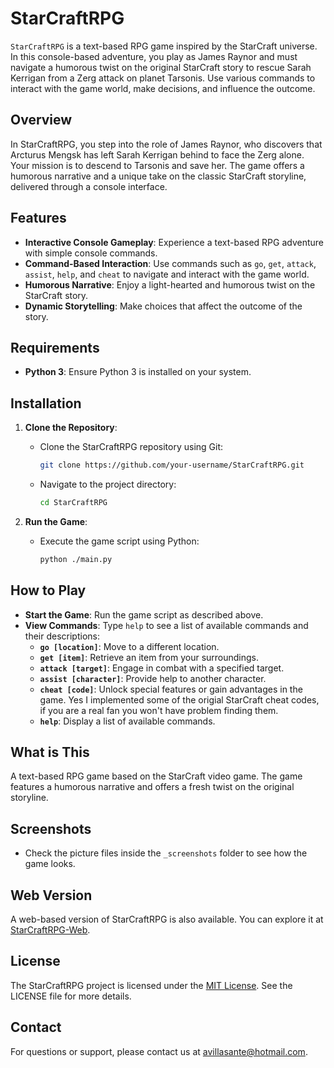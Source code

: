 # StarCraftRPG

`StarCraftRPG` is a text-based RPG game inspired by the StarCraft universe. In this console-based adventure, you play as James Raynor and must navigate a humorous twist on the original StarCraft story to rescue Sarah Kerrigan from a Zerg attack on planet Tarsonis. Use various commands to interact with the game world, make decisions, and influence the outcome.

## Overview

In StarCraftRPG, you step into the role of James Raynor, who discovers that Arcturus Mengsk has left Sarah Kerrigan behind to face the Zerg alone. Your mission is to descend to Tarsonis and save her. The game offers a humorous narrative and a unique take on the classic StarCraft storyline, delivered through a console interface.

## Features

- **Interactive Console Gameplay**: Experience a text-based RPG adventure with simple console commands.
- **Command-Based Interaction**: Use commands such as `go`, `get`, `attack`, `assist`, `help`, and `cheat` to navigate and interact with the game world.
- **Humorous Narrative**: Enjoy a light-hearted and humorous twist on the StarCraft story.
- **Dynamic Storytelling**: Make choices that affect the outcome of the story.

## Requirements

- **Python 3**: Ensure Python 3 is installed on your system.

## Installation

1. **Clone the Repository**:
   - Clone the StarCraftRPG repository using Git:
     ```bash
     git clone https://github.com/your-username/StarCraftRPG.git
     ```
   - Navigate to the project directory:
     ```bash
     cd StarCraftRPG
     ```

2. **Run the Game**:
   - Execute the game script using Python:
     ```bash
     python ./main.py
     ```

## How to Play

- **Start the Game**: Run the game script as described above.
- **View Commands**: Type `help` to see a list of available commands and their descriptions:
  - **`go [location]`**: Move to a different location.
  - **`get [item]`**: Retrieve an item from your surroundings.
  - **`attack [target]`**: Engage in combat with a specified target.
  - **`assist [character]`**: Provide help to another character.
  - **`cheat [code]`**: Unlock special features or gain advantages in the game. Yes I implemented some of the origial StarCraft cheat codes, if you are a real fan you won't have problem finding them.
  - **`help`**: Display a list of available commands.

## What is This

A text-based RPG game based on the StarCraft video game. The game features a humorous narrative and offers a fresh twist on the original storyline.

## Screenshots

- Check the picture files inside the `_screenshots` folder to see how the game looks.

## Web Version

A web-based version of StarCraftRPG is also available. You can explore it at [StarCraftRPG-Web](https://github.com/cutiri/StarCraftRPG-Web).

## License

The StarCraftRPG project is licensed under the [MIT License](#). See the LICENSE file for more details.

## Contact

For questions or support, please contact us at [avillasante@hotmail.com](mailto:avillasante@hotmail.com).
